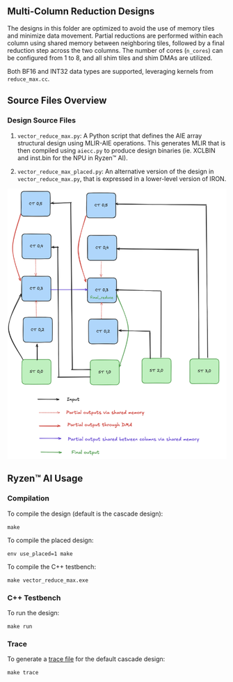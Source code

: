 <!---//===- README.md --------------------------*- Markdown -*-===//
//
// This file is licensed under the Apache License v2.0 with LLVM Exceptions.
// See https://llvm.org/LICENSE.txt for license information.
// SPDX-License-Identifier: Apache-2.0 WITH LLVM-exception
//
// Copyright (C) 2025, Advanced Micro Devices, Inc.
// 
//===----------------------------------------------------------------------===//-->
## Multi-Column Reduction Designs

The designs in this folder are optimized to avoid the use of memory tiles and minimize data movement. Partial reductions are performed within each column using shared memory between neighboring tiles, followed by a final reduction step across the two columns. The number of cores (`n_cores`) can be configured from 1 to 8, and all shim tiles and shim DMAs are utilized. 

Both BF16 and INT32 data types are supported, leveraging kernels from `reduce_max.cc`.

## Source Files Overview

### Design Source Files
1. `vector_reduce_max.py`: A Python script that defines the AIE array structural design using MLIR-AIE operations. This generates MLIR that is then compiled using `aiecc.py` to produce design binaries (ie. XCLBIN and inst.bin for the NPU in Ryzen™ AI). 

2. `vector_reduce_max_placed.py`: An alternative version of the design in `vector_reduce_max.py`, that is expressed in a lower-level version of IRON.

![](assets/Multi-col.png)

## Ryzen™ AI Usage

### Compilation

To compile the design (default is the cascade design):

```shell
make
```

To compile the placed design:

```shell
env use_placed=1 make
```

To compile the C++ testbench:

```shell
make vector_reduce_max.exe
```
### C++ Testbench

To run the design:

```shell
make run
```

### Trace

To generate a [trace file](../../../programming_guide/section-4/section-4b/README.md) for the default cascade design:

```shell
make trace
```